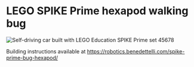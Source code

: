 # LEGO SPIKE Prime hexapod walking bug
![Self-driving car built with LEGO Education SPIKE Prime set 45678](https://robotics.benedettelli.com/wp-content/uploads/2023/07/SPIKE-car-product-cover.jpg)

Building instructions available at https://robotics.benedettelli.com/spike-prime-bug-hexapod/
  
